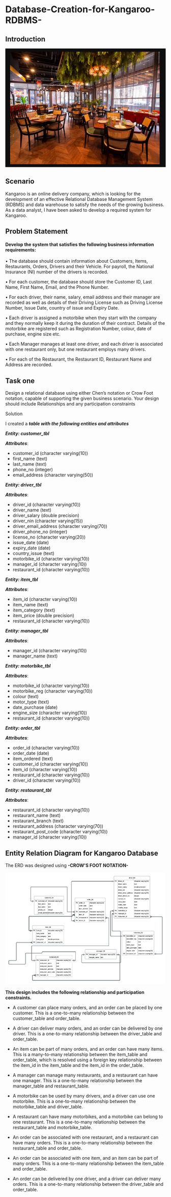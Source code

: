 # Database-Creation-for-Kangaroo-RDBMS-

## Introduction

![!](resturant.PNG)

## Scenario 

Kangaroo is an online delivery company, which is looking for the development of an effective Relational Database Management System (RDBMS) and data warehouse to satisfy the needs of the growing business. As a data analyst, I have been asked to develop a required system for Kangaroo. 

## Problem Statement 

#### Develop the system that satisfies the following business information requirements:

•	The database should contain information about Customers, Items, Restaurants, Orders, Drivers and their Vehicle. For payroll, the National Insurance (NI) number of the drivers is recorded.

•	For each customer, the database should store the Customer ID, Last Name, First
Name, Email, and the Phone Number.

•	For each driver, their name, salary, email address and their manager are recorded
as well as details of their Driving License such as Driving License Number, Issue
Date, country of issue and Expiry Date.

•	Each driver is assigned a motorbike when they start with the company and they
normally keep it during the duration of their contract. Details of the motorbike are
registered such as Registration Number, colour, date of purchase, engine size etc.

•	Each Manager manages at least one driver, and each driver is associated with one
restaurant only, but one restaurant employs many drivers.

•	For each of the Restaurant, the Restaurant ID, Restaurant Name and Address are
recorded.


## Task one 


Design a relational database using either Chen’s notation or Crow Foot notation, capable of supporting the given business scenario. Your design should include Relationships and any participation constraints

Solution 

I created a **_table with the following entities and attributes_**

**_Entity: customer_tbl_**

**_Attributes_**:

- customer_id (character varying(10))
- first_name (text)
- last_name (text)
- phone_no (integer)
- email_address (character varying(50))

**_Entity: driver_tbl_**

**_Attributes_**:

- driver_id (character varying(10))
- driver_name (text)
- driver_salary (double precision)
- driver_nin (character varying(15))
- driver_email_address (character varying(70))
- driver_phone_no (integer)
- license_no (character varying(20))
- issue_date (date)
- expiry_date (date)
- country_issue (text)
- motorbike_id (character varying(10))
- manager_id (character varying(10))
- restaurant_id (character varying(10))

**_Entity: item_tbl_**

**_Attributes_**:

- item_id (character varying(10))
- item_name (text)
- item_category (text)
- item_price (double precision)
- restaurant_id (character varying(10))

**_Entity: manager_tbl_**

**_Attributes_**:

- manager_id (character varying(10))
- manager_name (text)

**_Entity: motorbike_tbl_**

**_Attributes_**:

- motorbike_id (character varying(10))
- motorbike_reg (character varying(10))
- colour (text)
- motor_type (text)
- date_purchase (date)
- engine_size (character varying(10))
- restaurant_id (character varying(10))

**_Entity: order_tbl_**

**_Attributes_**:

- order_id (character varying(10))
- order_date (date)
- item_ordered (text)
- customer_id (character varying(10))
- item_id (character varying(10))
- restaurant_id (character varying(10))
- driver_id (character varying(10))

**_Entity: restaurant_tbl_**

**_Attributes_**: 

- restaurant_id (character varying(10))
- restaurant_name (text)
- restaurant_branch (text)
- restaurant_address (character varying(70))
- restaurant_post_code (character varying(10))
- manager_id (character varying(10))

## Entity Relation Diagram for Kangaroo Database

The ERD was designed using **-CROW'S FOOT NOTATION-**

![!](erd.png)

**This design includes the following relationship and participation constraints.**

- A customer can place many orders, and an order can be placed by one customer. This is a one-to-many relationship between the customer_table and order_table.

- A driver can deliver many orders, and an order can be delivered by one driver. This is a one-to-many relationship between the driver_table and order_table.

- An item can be part of many orders, and an order can have many items. This is a many-to-many relationship between the item_table and order_table, which is resolved using a foreign key relationship between the item_id in the item_table and the item_id in the order_table.

- A manager can manage many restaurants, and a restaurant can have one manager. This is a one-to-many relationship between the manager_table and restaurant_table.

- A motorbike can be used by many drivers, and a driver can use one motorbike. This is a one-to-many relationship between the motorbike_table and driver_table.

- A restaurant can have many motorbikes, and a motorbike can belong to one restaurant. This is a one-to-many relationship between the restaurant_table and motorbike_table.

- An order can be associated with one restaurant, and a restaurant can have many orders. This is a one-to-many relationship between the restaurant_table and order_table.

- An order can be associated with one item, and an item can be part of many orders. This is a one-to-many relationship between the item_table and order_table.

- An order can be delivered by one driver, and a driver can deliver many orders. This is a one-to-many relationship between the driver_table and order_table.









